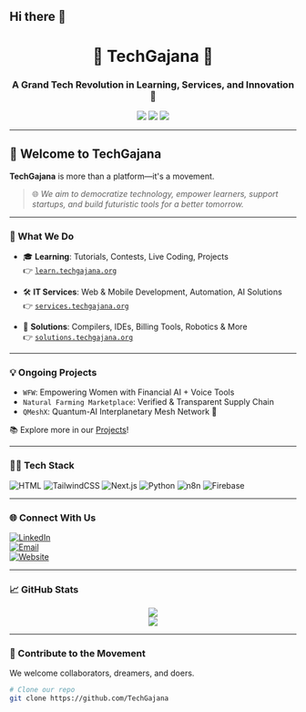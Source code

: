 ## Hi there 👋

<!--
**TechGajana/TechGajana** is a ✨ _special_ ✨ repository because its `README.md` (this file) appears on your GitHub profile.

Here are some ideas to get you started:

- 🔭 I’m currently working on ...
- 🌱 I’m currently learning ...
- 👯 I’m looking to collaborate on ...
- 🤔 I’m looking for help with ...
- 💬 Ask me about ...
- 📫 How to reach me: ...
- 😄 Pronouns: ...
- ⚡ Fun fact: ...
-->


<!-- TechGajana GitHub Profile README -->

<h1 align="center">🌸 TechGajana 🌸</h1>
<h3 align="center">A Grand Tech Revolution in Learning, Services, and Innovation 🚀</h3>

<p align="center">
  <img src="https://img.shields.io/badge/Tech-Lavender-9b59b6?style=for-the-badge" />
  <img src="https://img.shields.io/badge/Open%20Source-Enabled-brightgreen?style=for-the-badge" />
  <img src="https://img.shields.io/badge/Mission-Innovation-blue?style=for-the-badge" />
</p>

---

## 👋 Welcome to TechGajana

**TechGajana** is more than a platform—it's a movement.

> 🌐 *We aim to democratize technology, empower learners, support startups, and build futuristic tools for a better tomorrow.*

---

### 🧠 What We Do

- 🎓 **Learning**: Tutorials, Contests, Live Coding, Projects  
  👉 [`learn.techgajana.org`](https://learn.techgajana.org)

- 🛠️ **IT Services**: Web & Mobile Development, Automation, AI Solutions  
  👉 [`services.techgajana.org`](https://services.techgajana.org)

- 🧰 **Solutions**: Compilers, IDEs, Billing Tools, Robotics & More  
  👉 [`solutions.techgajana.org`](https://solutions.techgajana.org)

---

### 💡 Ongoing Projects

- `WFW`: Empowering Women with Financial AI + Voice Tools  
- `Natural Farming Marketplace`: Verified & Transparent Supply Chain  
- `QMeshX`: Quantum-AI Interplanetary Mesh Network 🚀  

📚 Explore more in our [Projects](#)!

---

### 🧑‍💻 Tech Stack

![HTML](https://img.shields.io/badge/HTML-E34F26?style=flat&logo=html5&logoColor=white)
![TailwindCSS](https://img.shields.io/badge/TailwindCSS-38B2AC?style=flat&logo=tailwind-css&logoColor=white)
![Next.js](https://img.shields.io/badge/Next.js-000000?style=flat&logo=next.js)
![Python](https://img.shields.io/badge/Python-3776AB?style=flat&logo=python&logoColor=white)
![n8n](https://img.shields.io/badge/n8n-ef6c00?style=flat&logo=n8n&logoColor=white)
![Firebase](https://img.shields.io/badge/Firebase-ffca28?style=flat&logo=firebase&logoColor=black)

---

### 🌐 Connect With Us

[![LinkedIn](https://img.shields.io/badge/LinkedIn-TechGajana-blue?logo=linkedin&style=flat-square)](https://linkedin.com/company/techgajana)  
[![Email](https://img.shields.io/badge/Email-techgajana%40gmail.com-red?style=flat-square&logo=gmail)](mailto:techgajana@gmail.com)  
[![Website](https://img.shields.io/badge/Website-Coming%20Soon-9b59b6?style=flat-square)](#)

---

### 📈 GitHub Stats

<p align="center">
  <img src="https://github-readme-stats.vercel.app/api?username=TechGajana&show_icons=true&theme=radical" />
  <br />
  <img src="https://github-readme-stats.vercel.app/api/top-langs/?username=TechGajana&layout=compact&theme=radical" />
</p>

---

### 🤝 Contribute to the Movement

We welcome collaborators, dreamers, and doers.

```bash
# Clone our repo
git clone https://github.com/TechGajana
